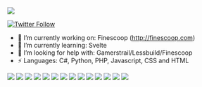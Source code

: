 <img src="https://i.imgur.com/eiskMvR.jpg">
<p>
  <a href="https://twitter.com/natecorkish">
    <img alt="Twitter Follow" src="https://img.shields.io/twitter/follow/natecorkish?style=for-the-badge">
  </a>
</p>


- 🔭 I’m currently working on: Finescoop (http://finescoop.com)
- 🌱 I’m currently learning: Svelte
- 🤔 I’m looking for help with: Gamerstrail/Lessbuild/Finescoop
- ⚡ Languages: C#, Python, PHP, Javascript, CSS and HTML


![](https://img.shields.io/badge/OS-OSX-informational?style=flat&logoColor=white&color=2bbc8a)
![](https://img.shields.io/badge/Editor-Jetbrains-informational?style=flat&logoColor=white&color=2bbc8a)
![](https://img.shields.io/badge/Shell-ZSH-informational?style=flat&logoColor=white&color=2bbc8a)
![](https://img.shields.io/badge/Code-Python-informational?style=flat&logoColor=white&color=2bbc8a)
![](https://img.shields.io/badge/Code-PHP-informational?style=flat&logoColor=white&color=2bbc8a)
![](https://img.shields.io/badge/Code-CSharp-informational?style=flat&logoColor=white&color=2bbc8a)
![](https://img.shields.io/badge/Code-Javascript-informational?style=flat&logoColor=white&color=2bbc8a)
![](https://img.shields.io/badge/Code-CSS-informational?style=flat&logoColor=white&color=2bbc8a)
![](https://img.shields.io/badge/Code-HTML-informational?style=flat&logoColor=white&color=2bbc8a)
![](https://img.shields.io/badge/Framework-Laravel-informational?style=flat&logoColor=white&color=2bbc8a)
![](https://img.shields.io/badge/Framework-Vue-informational?style=flat&logoColor=white&color=2bbc8a)
![](https://img.shields.io/badge/Framework-Svelte-informational?style=flat&logoColor=white&color=2bbc8a)
![](https://img.shields.io/badge/Tools-Docker-informational?style=flat&logoColor=white&color=2bbc8a)
![](https://img.shields.io/badge/Tools-Composer-informational?style=flat&logoColor=white&color=2bbc8a)

